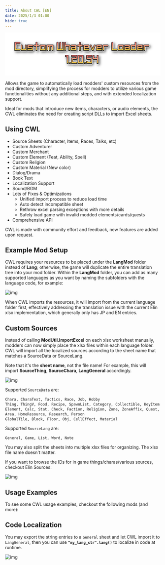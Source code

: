 ```yaml
---
title: About CWL [EN]
date: 2025/1/3 01:00
hide: true
---
```


![Version](https://raw.githubusercontent.com/gottyduke/Elin.Plugins/master/CustomWhateverLoader/assets/CWL_banner.png)

Allows the game to automatically load modders' custom resources from the mod directory, simplifying the process for modders to utilize various game functionalities without any additional steps, and with extended localization support.

Ideal for mods that introduce new items, characters, or audio elements, the CWL eliminates the need for creating script DLLs to import Excel sheets.

## Using CWL

- Source Sheets (Character, Items, Races, Talks, etc)
- Custom Adventurer
- Custom Merchant
- Custom Element (Feat, Ability, Spell)
- Custom Religion
- Custom Material (New color)
- Dialog/Drama
- Book Text
- Localization Support 
- Sound/BGM
- Lots of Fixes & Optimizations
    - Unified import process to reduce load time
    - Auto detect incompatible sheet
    - Rethrow excel parsing exceptions with more details
    - Safely load game with invalid modded elements/cards/quests
- Comprehensive API

CWL is made with community effort and feedback, new features are added upon request.

## Example Mod Setup

CWL requires your resources to be placed under the **LangMod** folder instead of **Lang**; otherwise, the game will duplicate the entire translation tree into your mod folder. Within the **LangMod** folder, you can add as many supported languages as you want by naming the subfolders with the language code, for example:

![img](https://i.postimg.cc/tJypn1Ys/image.png)

When CWL imports the resources, it will import from the current language folder first, effectively addressing the translation issue with the current Elin xlsx implementation, which generally only has JP and EN entries.

## Custom Sources

Instead of calling **ModUtil.ImportExcel** on each xlsx worksheet manually, modders can now simply place the xlsx files within each language folder. CWL will import all the localized sources according to the sheet name that matches a SourceData or SourceLang.

Note that it's the **sheet name**, not the file name! For example, this will import **SourceThing**, **SourceChara**, **LangGeneral** accordingly.

![img](https://i.postimg.cc/vZqGNjfC/Screenshot-1.png)

Supported `SourceData` are: 
```:no-line-numbers
Chara, CharaText, Tactics, Race, Job, Hobby
Thing, ThingV, Food, Recipe, SpawnList, Category, Collectible, KeyItem
Element, Calc, Stat, Check, Faction, Religion, Zone, ZoneAffix, Quest, Area, HomeResource, Research, Person
GlobalTile, Block, Floor, Obj, CellEffect, Material
```

Supported `SourceLang` are: 
```:no-line-numbers
General, Game, List, Word, Note
```

You may also split the sheets into multiple xlsx files for organizing. The xlsx file name doesn't matter.

If you want to browse the IDs for in game things/charas/various sources, checkout Elin Sources:

![img](https://i.postimg.cc/15wF6V2L/image.png)

## Usage Examples

To see some CWL usage examples, checkout the following mods (and more):

<LinkCard t="Mods Using CWL" u="https://steamcommunity.com/workshop/filedetails/discussion/3370512305/501685815345180661/" />

## Code Localization

You may export the string entries to a `General` sheet and let CWL import it to `LangGeneral`, then you can use **`"my_lang_str".lang()`** to localize in code at runtime.

![img](https://i.postimg.cc/76HS3t8M/image.png)
